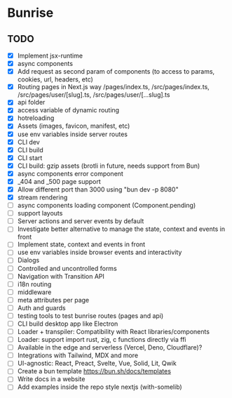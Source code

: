 # Bunrise

## TODO

- [x] Implement jsx-runtime
- [x] async components
- [x] Add request as second param of components (to access to params, cookies, url, headers, etc)
- [x] Routing pages in Next.js way /pages/index.ts, /src/pages/index.ts, /src/pages/user/[slug].ts, /src/pages/user/[...slug].ts
- [x] api folder
- [x] access variable of dynamic routing
- [x] hotreloading
- [x] Assets (images, favicon, manifest, etc)
- [x] use env variables inside server routes
- [x] CLI dev
- [x] CLI build
- [x] CLI start
- [x] CLI build: gzip assets (brotli in future, needs support from Bun)
- [x] async components error component
- [x] \_404 and \_500 page support
- [x] Allow different port than 3000 using "bun dev -p 8080"
- [x] stream rendering
- [ ] async components loading component (Component.pending)
- [ ] support layouts
- [ ] Server actions and server events by default
- [ ] Investigate better alternative to manage the state, context and events in front
- [ ] Implement state, context and events in front
- [ ] use env variables inside browser events and interactivity
- [ ] Dialogs
- [ ] Controlled and uncontrolled forms
- [ ] Navigation with Transition API
- [ ] i18n routing
- [ ] middleware
- [ ] meta attributes per page
- [ ] Auth and guards
- [ ] testing tools to test bunrise routes (pages and api)
- [ ] CLI build desktop app like Electron
- [ ] Loader + transpiler: Compatibility with React libraries/components
- [ ] Loader: support import rust, zig, c functions directly via ffi
- [ ] Available in the edge and serverless (Vercel, Deno, Cloudflare)?
- [ ] Integrations with Tailwind, MDX and more
- [ ] UI-agnostic: React, Preact, Svelte, Vue, Solid, Lit, Qwik
- [ ] Create a bun template https://bun.sh/docs/templates
- [ ] Write docs in a website
- [ ] Add examples inside the repo style nextjs (with-somelib)
